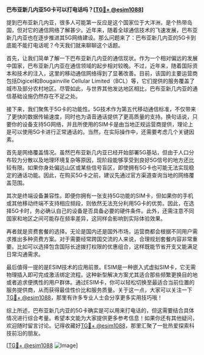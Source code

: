 **巴布亚新几内亚5G卡可以打电话吗？[[TG💪+ @esim1088](https://t.me/s/esim1088)]**

提到巴布亚新几内亚，很多人可能第一反应是这个国家位于大洋洲，是个热带岛国，但对它的通信网络了解甚少。近年来，随着全球通信技术的飞速发展，巴布亚新几内亚也在逐步推进其5G网络建设。那么问题来了：巴布亚新几内亚的5G卡到底能不能打电话呢？今天我们就来聊聊这个话题。

首先，让我们简单了解一下巴布亚新几内亚的通信现状。作为一个相对偏远的发展中国家，巴布亚新几内亚在通信领域的起步相对较晚。不过，近年来，随着国际资本和技术的注入，这里的移动通信网络得到了显著改善。目前，该国的主要运营商包括Digicel和Bougainville Cellular Limited（BCL）等，它们提供的服务覆盖了城市及部分农村地区。尽管如此，与世界其他发达地区相比，巴布亚新几内亚的通信基础设施仍然存在不足之处。

接下来，我们聚焦于5G卡的功能性。5G技术作为第五代移动通信标准，不仅带来了更快的数据传输速度，同时也为语音通话提供了更高质量的支持。换句话说，只要你的设备支持5G网络，并且所使用的SIM卡是由当地正规运营商提供，理论上是可以使用5G卡进行正常通话的。当然，在实际操作中，还需要考虑几个关键因素。

首先是网络覆盖情况。虽然巴布亚新几内亚已经开始部署5G基站，但由于人口分布较为分散以及地理环境复杂等原因，现阶段能够享受到良好5G信号的地方还比较有限。如果你身处偏远山区或某些信号盲区，即使拥有5G卡也可能无法实现稳定的通话功能。因此，在购买5G卡之前，建议先通过官方渠道查询当地的网络覆盖范围。

其次是终端设备兼容性。即便你拥有一张支持5G功能的SIM卡，但如果你的手机或其他移动终端不支持相应频段，则依然无法充分利用5G卡的优势。因此，在选择5G卡时，务必确认自己的设备是否具备必要的硬件条件。此外，还需注意不同国家和地区之间可能存在频率差异，这同样会影响到实际体验效果。

再者就是资费套餐的选择。无论是国内还是国外市场，运营商都会根据不同用户需求推出多种资费方案。对于需要经常跨国交流的人来说，合理规划套餐内容非常重要。比如可以选择包含国际长途拨打权限的优惠组合，这样既能节省开支又能满足日常沟通需求。

最后值得一提的是ESIM技术的应用前景。ESIM是一种嵌入式虚拟SIM卡，它无需物理插入即可完成激活绑定流程。这种新型解决方案尤其适合那些频繁更换目的地或者追求便携性的用户群体。通过ESIM卡，你可以轻松切换至最适合当前位置的服务提供商，从而获得最佳性价比和服务质量。关于这一点，大家可以关注一下[TG💪+ @esim1088](https://t.me/s/esim1088)，那里有许多专业人士会分享更多实用技巧哦！

综上所述，巴布亚新几内亚的5G卡确实是可以用来打电话的，但这需要结合具体情况进行综合考量。希望本文能为大家提供更多参考信息！如果你还有其他疑问，欢迎随时留言讨论。记得收藏好[TG💪+ @esim1088](https://t.me/s/esim1088)，那里汇聚了一批热爱探索科技前沿的朋友。

[[TG💪+ @esim1088](https://t.me/s/esim1088) ![Image](https://i.postimg.cc/4NQfJmqS/Snipaste-2025-05-13-00-14-12.png)]